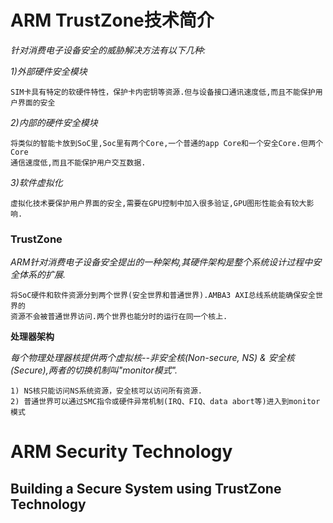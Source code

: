 # ARM TrustZone技术简介

*针对消费电子设备安全的威胁解决方法有以下几种:*

*1)外部硬件安全模块*

	SIM卡具有特定的软硬件特性，保护卡内密钥等资源.但与设备接口通讯速度低,而且不能保护用户界面的安全

*2)内部的硬件安全模块*
	
	将类似的智能卡放到SoC里,Soc里有两个Core,一个普通的app Core和一个安全Core.但两个Core
	通信速度低,而且不能保护用户交互数据.

*3)软件虚拟化*

	虚拟化技术要保护用户界面的安全,需要在GPU控制中加入很多验证,GPU图形性能会有较大影响.

### TrustZone

*ARM针对消费电子设备安全提出的一种架构,其硬件架构是整个系统设计过程中安全体系的扩展.*

	将SoC硬件和软件资源分到两个世界(安全世界和普通世界).AMBA3 AXI总线系统能确保安全世界的
	资源不会被普通世界访问.两个世界也能分时的运行在同一个核上.

**处理器架构**

*每个物理处理器核提供两个虚拟核--非安全核(Non-secure, NS) & 安全核(Secure),两者的切换机制叫"monitor模式".*
	
	1) NS核只能访问NS系统资源，安全核可以访问所有资源.
	2) 普通世界可以通过SMC指令或硬件异常机制(IRQ、FIQ、data abort等)进入到monitor模式



# ARM Security Technology
## Building a Secure System using TrustZone Technology